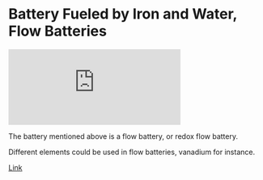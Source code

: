 # Battery Fueled by Iron and Water, Flow Batteries

<iframe width="340" src="https://www.youtube.com/embed/HmtI8Wat7rY?start=189" frameborder="0" allow="accelerometer; autoplay; clipboard-write; encrypted-media; gyroscope; picture-in-picture" allowfullscreen></iframe>

The battery mentioned above is a flow battery, or redox flow battery.

Different elements could be used in flow batteries, vanadium for
instance.

[Link](https://www.greentechmedia.com/amp/article/another-flow-battery-maker-tries-residential-in-germany)














